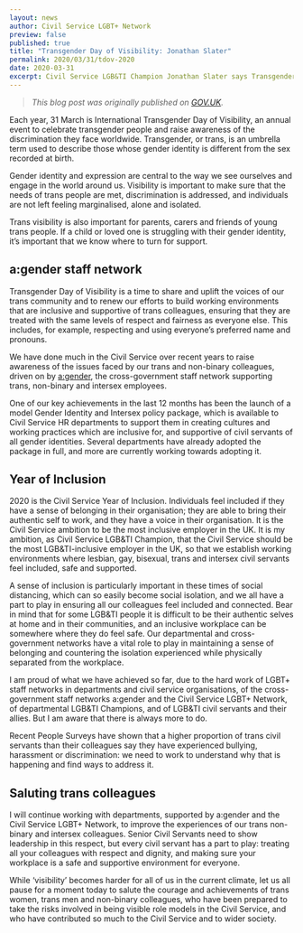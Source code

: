 ```yaml
---
layout: news
author: Civil Service LGBT+ Network 
preview: false
published: true
title: "Transgender Day of Visibility: Jonathan Slater"
permalink: 2020/03/31/tdov-2020
date: 2020-03-31
excerpt: Civil Service LGB&TI Champion Jonathan Slater says Transgender Day of Visibility is "a time to share and uplift the voices of our trans community", but we should treat all our colleagues with respect at all times.
---
```


> *This blog post was originally published on [GOV.UK](https://civilservice.blog.gov.uk/2020/03/31/transgender-day-of-visibility/).* 

Each year, 31 March is International Transgender Day of Visibility, an annual event to celebrate transgender people and raise awareness of the discrimination they face worldwide. Transgender, or trans, is an umbrella term used to describe those whose gender identity is different from the sex recorded at birth.  

Gender identity and expression are central to the way we see ourselves and engage in the world around us. Visibility is important to make sure that the needs of trans people are met, discrimination is addressed, and individuals are not left feeling marginalised, alone and isolated.  

Trans visibility is also important for parents, carers and friends of young trans people.  If a child or loved one is struggling with their gender identity, it’s important that we know where to turn for support. 

## a:gender staff network 
Transgender Day of Visibility is a time to share and uplift the voices of our trans community and to renew our efforts to build working environments that are inclusive and supportive of trans colleagues, ensuring that they are treated with the same levels of respect and fairness as everyone else. This includes, for example, respecting and using everyone’s preferred name and pronouns. 

We have done much in the Civil Service over recent years to raise awareness of the issues faced by our trans and non-binary colleagues, driven on by [a:gender](http://www.agender.org.uk/), the cross-government staff network supporting trans, non-binary and intersex employees.

One of our key achievements in the last 12 months has been the launch of a model Gender Identity and Intersex policy package, which is available to Civil Service HR departments to support them in creating cultures and working practices which are inclusive for, and supportive of civil servants of all gender identities. Several departments have already adopted the package in full, and more are currently working towards adopting it. 

## Year of Inclusion
2020 is the Civil Service Year of Inclusion. Individuals feel included if they have a sense of belonging in their organisation; they are able to bring their authentic self to work, and they have a voice in their organisation. It is the Civil Service ambition to be the most inclusive employer in the UK. It is my ambition, as Civil Service LGB&TI Champion, that the Civil Service should be the most LGB&TI-inclusive employer in the UK, so that we establish working environments where lesbian, gay, bisexual, trans and intersex civil servants feel included, safe and supported.

A sense of inclusion is particularly important in these times of social distancing, which can so easily become social isolation, and we all have a part to play in ensuring all our colleagues feel included and connected. Bear in mind that for some LGB&TI people it is difficult to be their authentic selves at home and in their communities, and an inclusive workplace can be somewhere where they do feel safe. Our departmental and cross-government networks have a vital role to play in maintaining a sense of belonging and countering the isolation experienced while physically separated from the workplace.  

I am proud of what we have achieved so far, due to the hard work of LGBT+ staff networks in departments and civil service organisations, of the cross-government staff networks a:gender and the Civil Service LGBT+ Network, of departmental LGB&TI Champions, and of LGB&TI civil servants and their allies. But I am aware that there is always more to do. 

Recent People Surveys have shown that a higher proportion of trans civil servants than their colleagues say they have experienced bullying, harassment or discrimination: we need to work to understand why that is happening and find ways to address it. 

## Saluting trans colleagues
I will continue working with departments, supported by a:gender and the Civil Service LGBT+ Network, to improve the experiences of our trans non-binary and intersex colleagues. Senior Civil Servants need to show leadership in this respect, but every civil servant has a part to play: treating all your colleagues with respect and dignity, and making sure your workplace is a safe and supportive environment for everyone. 

While ‘visibility’ becomes harder for all of us in the current climate, let us all pause for a moment today to salute the courage and achievements of trans women, trans men and non-binary colleagues, who have been prepared to take the risks involved in being visible role models in the Civil Service, and who have contributed so much to the Civil Service and to wider society.
